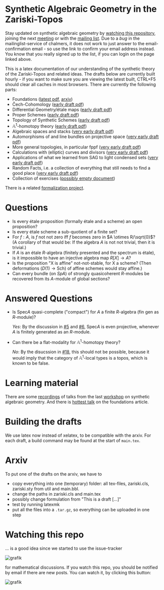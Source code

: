# Synthetic Algebraic Geometry in the Zariski-Topos
Stay updated on synthetic algebraic geometry by [watching this repository](#watching-this-repo), joining the next [meeting](https://felix-cherubini.de/sag-meeting-4.html) or with the [mailing list](https://lists.chalmers.se/mailman/listinfo/sag).
Due to a *bug* in the mailinglist-service of chalmers, it does not work to just answer to the  email-confirmation email - so use the link to confirm your email address instead. You know that you really signed up to the list, if you can login on the page linked above. 

This is a latex documentation of our understanding of the synthetic theory of the Zariski-Topos
and related ideas. The drafts below are currently built hourly -
if you want to make sure you are viewing the latest built, CTRL+F5 should clear all caches in most browsers.
There are currently the following parts:
- Foundations ([latest pdf](https://felix-cherubini.de/iag.pdf), [arxiv](https://arxiv.org/abs/2307.00073))
- Čech-Cohomology ([early draft pdf](https://felix-cherubini.de/cech.pdf))
- Differential Geometry/étale maps ([early draft pdf](https://felix-cherubini.de/diffgeo.pdf))
- Proper Schemes ([early draft pdf](https://felix-cherubini.de/proper.pdf))
- Topology of Synthetic Schemes ([early draft pdf](https://felix-cherubini.de/topology.pdf))
- $\mathbb A^1$-homotopy theory ([early draft pdf](https://felix-cherubini.de/A1-homotopy.pdf))
- Algebraic spaces and stacks ([very early draft pdf](https://felix-cherubini.de/stacks.pdf))
- Automorphisms of and line bundles on projective space ([very early draft pdf](https://felix-cherubini.de/projective.pdf))
- More general topologies, in particular fppf ([very early draft pdf](https://felix-cherubini.de/sheaves.pdf))
- Calculations with (elliptic) curves and divisors ([very early draft pdf](https://felix-cherubini.de/elliptic.pdf))
- Applications of what we learned from SAG to light condensed sets ([very early draft pdf](https://felix-cherubini.de/condensed.pdf))
- Random Facts, i.e. a collection of everything that still needs to find a good place ([very early draft pdf](https://felix-cherubini.de/random.pdf))
- Collection of exercises ([possibly empty document](https://felix-cherubini.de/exercises.pdf))

There is a related [formalization project](https://github.com/felixwellen/synthetic-geometry).


# Questions

- Is every étale proposition (formally étale and a scheme) an open proposition?
- Is every étale scheme a sub-quotient of a finite set?
- For $f : A$, is $f$ not not zero iff $f$ becomes zero in $A \otimes R/\sqrt{0}$?
  (A corollary of that would be: If the algebra $A$ is not not trivial, then it is trivial.)
- If $A$ is an étale $R$-algebra (finitely presented and the spectrum is étale),
  is it impossible to have an injective algebra map $R[X] \to A$?
- Is the proposition "X is affine" not-not-stable, for X a scheme?
  (Then deformations ($D(1) \to \mathrm{Sch}$) of affine schemes would stay affine.)
- Can every bundle (on $Sp A$) of strongly quasicoherent $R$-modules be recovered
  from its $A$-module of global sections?

# Answered Questions
- Is $\mathrm{Spec} A$ quasi-complete ("compact") for $A$ a finite $R$-algebra (fin gen as $R$-module)?

  *Yes*: By the discussion in [#5](../../issues/5) and [#6](../../issues/6), $\mathrm{Spec} A$ is even projective, whenever $A$ is finitely generated as an $R$-module.
- Can there be a flat-modality for $\mathbb{A}^1$-homotopy theory?

  *No*: By the disucssion in [#18](../../issues/18), this should not be possible, because it would imply that the category of $\mathbb{A}^1$-local types is a topos, which is known to be false.
  
# Learning material
There are some [recordings](https://www.youtube.com/playlist?list=PLrnCInSNK7UT_JnKwnderE8eIkWtoW_az) of talks from the last [workshop](https://www.felix-cherubini.de/sag-meeting-3.html) on synthetic algebraic geometry.
And there is [hottest talk](https://www.youtube.com/watch?v=lp4kcmQ0ueY) on the foundations article.

# Building the drafts

We use latex now instead of xelatex, to be compatible with the arxiv.
For each draft, a build command may be found at the start of ```main.tex```.

# Arxiv

To put one of the drafts on the arxiv, we have to

- copy everything into one (temporary) folder: all tex-files, zariski.cls, zariski.sty from util and main.bbl.
- change the paths in zariski.cls and main.tex
- possibly change formulation from "This is a draft [...]"
- test by running latexmk
- put all the files into a ```.tar.gz```, so everything can be uploaded in one step

# Watching this repo
... is a good idea since we started to use the issue-tracker 

![grafik](https://github.com/felixwellen/synthetic-zariski/assets/22154668/1716ae10-4692-4549-abbf-955b2cdb8aac)


for mathematical discussions. 
If you watch this repo, you should be notified by email if there are new posts.
You can watch it, by clicking this button:

![grafik](https://github.com/felixwellen/synthetic-zariski/assets/22154668/a25ec091-f1db-42bb-9d0f-3c1dff47c8f6)

